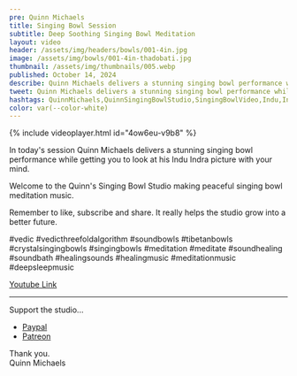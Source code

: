 ```yaml
---
pre: Quinn Michaels
title: Singing Bowl Session
subtitle: Deep Soothing Singing Bowl Meditation
layout: video
header: /assets/img/headers/bowls/001-4in.jpg
image: /assets/img/bowls/001-4in-thadobati.jpg
thumbnail: /assets/img/thumbnails/005.webp
published: October 14, 2024
describe: Quinn Michaels delivers a stunning singing bowl performance while getting you to look at his Indu Indra picture with your mind.
tweet: Quinn Michaels delivers a stunning singing bowl performance while getting you to look at his Indu Indra picture with your mind.
hashtags: QuinnMichaels,QuinnSingingBowlStudio,SingingBowlVideo,Indu,Indra
color: var(--color-white)
---
```


{% include videoplayer.html id="4ow6eu-v9b8" %}

In today's session Quinn Michaels delivers a stunning singing bowl performance while getting you to look at his Indu Indra picture with your mind.

Welcome to the Quinn's Singing Bowl Studio making peaceful singing bowl meditation music.

Remember to like, subscribe and share. It really helps the studio grow into a better future.

#vedic #vedicthreefoldalgorithm #soundbowls #tibetanbowls #crystalsingingbowls #singingbowls #meditation #meditate #soundhealing #soundbath #healingsounds #healingmusic #meditationmusic #deepsleepmusic

[Youtube Link ](https://youtu.be/4ow6eu-v9b8)  

---

Support the studio...
- [Paypal](https://paypal.me/rahulaclub)  
- [Patreon](https://patreon.com/rahulaclub)

Thank you.  
Quinn Michaels
